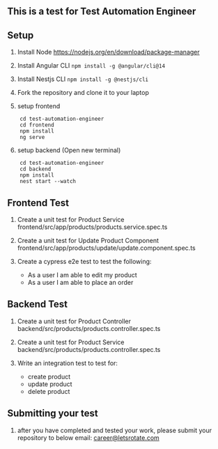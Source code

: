 ## This is a test for Test Automation Engineer

## Setup
1. Install Node
https://nodejs.org/en/download/package-manager

2. Install Angular CLI
```npm install -g @angular/cli@14```

3. Install Nestjs CLI
```npm install -g @nestjs/cli```

4. Fork the repository and clone it to your laptop 

5. setup frontend
```
    cd test-automation-engineer
    cd frontend
    npm install
    ng serve
```

6. setup backend (Open new terminal)
```
    cd test-automation-engineer
    cd backend
    npm install
    nest start --watch

```

## Frontend Test

1. Create a unit test for Product Service
   frontend/src/app/products/products.service.spec.ts

2. Create a unit test for Update Product Component
   frontend/src/app/products/update/update.component.spec.ts

3. Create a cypress e2e test to test the following:
    - As a user I am able to edit my product
    - As a user I am able to place an order

## Backend Test

1. Create a unit test for Product Controller
   backend/src/products/products.controller.spec.ts

2. Create a unit test for Product Service
   backend/src/products/products.controller.spec.ts

3. Write an integration test to test for:
    - create product
    - update product
    - delete product


## Submitting your test

1. after you have completed and tested your work, please submit your repository to below email:
career@letsrotate.com